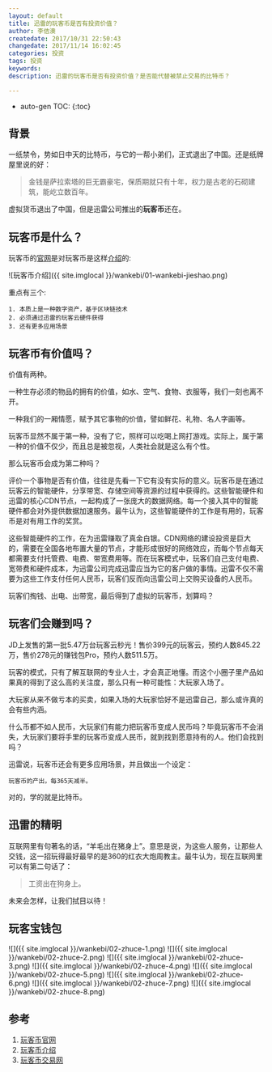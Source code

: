 ```yaml
---
layout: default
title: 迅雷的玩客币是否有投资价值？
author: 李佶澳
createdate: 2017/10/31 22:50:43
changedate: 2017/11/14 16:02:45
categories: 投资
tags: 投资
keywords:
description: 迅雷的玩客币是否有投资价值？是否能代替被禁止交易的比特币？

---
```


* auto-gen TOC:
{:toc}

## 背景

一纸禁令，势如日中天的比特币，与它的一帮小弟们，正式退出了中国。还是纸牌屋里说的好：

>金钱是萨拉索塔的巨无霸豪宅，保质期就只有十年，权力是古老的石砌建筑，能屹立数百年。

虚拟货币退出了中国，但是迅雷公司推出的**玩客币**还在。

## 玩客币是什么？

玩客币的[官网][1]是对玩客币是这样[介绍][2]的:


![玩客币介绍]({{ site.imglocal }}/wankebi/01-wankebi-jieshao.png)

重点有三个:

	1. 本质上是一种数字资产，基于区块链技术
	2. 必须通过迅雷的玩客云硬件获得
	3. 还有更多应用场景

## 玩客币有价值吗？

价值有两种。

一种生存必须的物品的拥有的价值，如水、空气、食物、衣服等，我们一刻也离不开。  

一种我们的一厢情愿，赋予其它事物的价值，譬如鲜花、礼物、名人字画等。

玩客币显然不属于第一种，没有了它，照样可以吃喝上网打游戏。实际上，属于第一种的价值不仅少，而且总是被忽视，人类社会就是这么有个性。

那么玩客币会成为第二种吗？

评价一个事物是否有价值，往往是先看一下它有没有实际的意义。玩客币是在通过玩客云的智能硬件，分享带宽、存储空间等资源的过程中获得的。这些智能硬件和迅雷的核心CDN节点，一起构成了一张庞大的数据网络。每一个接入其中的智能硬件都会对外提供数据加速服务。最牛认为，这些智能硬件的工作是有用的，玩客币是对有用工作的奖赏。

这些智能硬件的工作，在为迅雷赚取了真金白银。CDN网络的建设投资是巨大的，需要在全国各地布置大量的节点，才能形成很好的网络效应，而每个节点每天都需要支付托管费、电费、带宽费用等。而在玩客模式中，玩客们自己支付电费、宽带费和硬件成本，为迅雷公司完成迅雷应当为它的客户做的事情。迅雷不仅不需要为这些工作支付任何人民币，玩客们反而向迅雷公司上交购买设备的人民币。

玩客们掏钱、出电、出带宽，最后得到了虚拟的玩客币，划算吗？

## 玩客们会赚到吗？

JD上发售的第一批5.47万台玩客云秒光！售价399元的玩客云，预约人数845.22万，售价278元的赚钱包Pro，预约人数511.5万。

玩客的模式，只有了解互联网的专业人士，才会真正地懂。而这个小圈子里产品如果真的得到了这么高的关注度，那么只有一种可能性：大玩家入场了。

大玩家从来不做亏本的买卖，如果入场的大玩家恰好不是迅雷自己，那么或许真的会有些内涵。

什么币都不如人民币，大玩家们有能力把玩客币变成人民币吗？毕竟玩客币不会消失，大玩家们要将手里的玩客币变成人民币，就到找到愿意持有的人。他们会找到吗？

迅雷说，玩客币还会有更多应用场景，并且做出一个设定：

	玩客币的产出，每365天减半。

对的，学的就是比特币。

## 迅雷的精明

互联网里有句著名的话，“羊毛出在猪身上”。意思是说，为这些人服务，让那些人交钱，这一招玩得最好最早的是360的红衣大炮周教主。最牛认为，现在互联网里可以有第二句话了：

>工资出在狗身上。

未来会怎样，让我们拭目以待！

## 玩客宝钱包

![]({{ site.imglocal }}/wankebi/02-zhuce-1.png)
![]({{ site.imglocal }}/wankebi/02-zhuce-2.png)
![]({{ site.imglocal }}/wankebi/02-zhuce-3.png)
![]({{ site.imglocal }}/wankebi/02-zhuce-4.png)
![]({{ site.imglocal }}/wankebi/02-zhuce-5.png)
![]({{ site.imglocal }}/wankebi/02-zhuce-6.png)
![]({{ site.imglocal }}/wankebi/02-zhuce-7.png)
![]({{ site.imglocal }}/wankebi/02-zhuce-8.png)

## 参考

1. [玩客币官网][1]
2. [玩客币介绍][2]
3. [玩客币交易网][3]

[1]: http://red.xunlei.com/  "玩客币官网" 
[2]: http://red.xunlei.com/index.php?r=site/intro  "玩客币介绍" 
[3]: http://www.otctrade.ee/ "玩客币交易网"
